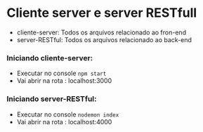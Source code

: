 # Cliente server e server RESTfull

 - cliente-server: Todos os arquivos relacionado ao fron-end
 - server-RESTful:  Todos os arquivos relacionado ao back-end

### Iniciando cliente-server:
 - Executar no console `npm start`
 - Vai abrir na rota : localhost:3000
### Iniciando server-RESTful:
 - Executar no console `nodemon index`
- Vai abrir na rota : localhost:4000
